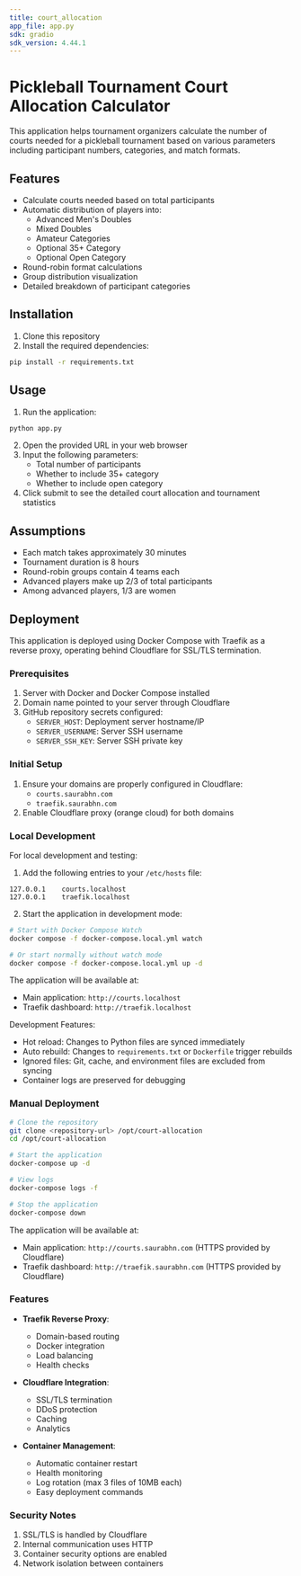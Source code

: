 ```yaml
---
title: court_allocation
app_file: app.py
sdk: gradio
sdk_version: 4.44.1
---
```

# Pickleball Tournament Court Allocation Calculator

This application helps tournament organizers calculate the number of courts needed for a pickleball tournament based on various parameters including participant numbers, categories, and match formats.

## Features

- Calculate courts needed based on total participants
- Automatic distribution of players into:
  - Advanced Men's Doubles
  - Mixed Doubles
  - Amateur Categories
  - Optional 35+ Category
  - Optional Open Category
- Round-robin format calculations
- Group distribution visualization
- Detailed breakdown of participant categories

## Installation

1. Clone this repository
2. Install the required dependencies:
```bash
pip install -r requirements.txt
```

## Usage

1. Run the application:
```bash
python app.py
```

2. Open the provided URL in your web browser
3. Input the following parameters:
   - Total number of participants
   - Whether to include 35+ category
   - Whether to include open category
4. Click submit to see the detailed court allocation and tournament statistics

## Assumptions

- Each match takes approximately 30 minutes
- Tournament duration is 8 hours
- Round-robin groups contain 4 teams each
- Advanced players make up 2/3 of total participants
- Among advanced players, 1/3 are women

## Deployment

This application is deployed using Docker Compose with Traefik as a reverse proxy, operating behind Cloudflare for SSL/TLS termination.

### Prerequisites

1. Server with Docker and Docker Compose installed
2. Domain name pointed to your server through Cloudflare
3. GitHub repository secrets configured:
   - `SERVER_HOST`: Deployment server hostname/IP
   - `SERVER_USERNAME`: Server SSH username
   - `SERVER_SSH_KEY`: Server SSH private key

### Initial Setup

1. Ensure your domains are properly configured in Cloudflare:
   - `courts.saurabhn.com`
   - `traefik.saurabhn.com`
2. Enable Cloudflare proxy (orange cloud) for both domains

### Local Development

For local development and testing:

1. Add the following entries to your `/etc/hosts` file:
```
127.0.0.1    courts.localhost
127.0.0.1    traefik.localhost
```

2. Start the application in development mode:
```bash
# Start with Docker Compose Watch
docker compose -f docker-compose.local.yml watch

# Or start normally without watch mode
docker compose -f docker-compose.local.yml up -d
```

The application will be available at:
- Main application: `http://courts.localhost`
- Traefik dashboard: `http://traefik.localhost`

Development Features:
- Hot reload: Changes to Python files are synced immediately
- Auto rebuild: Changes to `requirements.txt` or `Dockerfile` trigger rebuilds
- Ignored files: Git, cache, and environment files are excluded from syncing
- Container logs are preserved for debugging

### Manual Deployment

```bash
# Clone the repository
git clone <repository-url> /opt/court-allocation
cd /opt/court-allocation

# Start the application
docker-compose up -d

# View logs
docker-compose logs -f

# Stop the application
docker-compose down
```

The application will be available at:
- Main application: `http://courts.saurabhn.com` (HTTPS provided by Cloudflare)
- Traefik dashboard: `http://traefik.saurabhn.com` (HTTPS provided by Cloudflare)

### Features

- **Traefik Reverse Proxy**:
  - Domain-based routing
  - Docker integration
  - Load balancing
  - Health checks

- **Cloudflare Integration**:
  - SSL/TLS termination
  - DDoS protection
  - Caching
  - Analytics

- **Container Management**:
  - Automatic container restart
  - Health monitoring
  - Log rotation (max 3 files of 10MB each)
  - Easy deployment commands

### Security Notes

1. SSL/TLS is handled by Cloudflare
2. Internal communication uses HTTP
3. Container security options are enabled
4. Network isolation between containers
